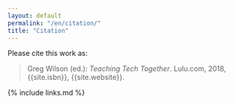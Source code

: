 ```yaml
---
layout: default
permalink: "/en/citation/"
title: "Citation"
---
```


Please cite this work as:

> Greg Wilson (ed.): *Teaching Tech Together*. Lulu.com, 2018,
> {{site.isbn}}, {{site.website}}.

{% include links.md %}
